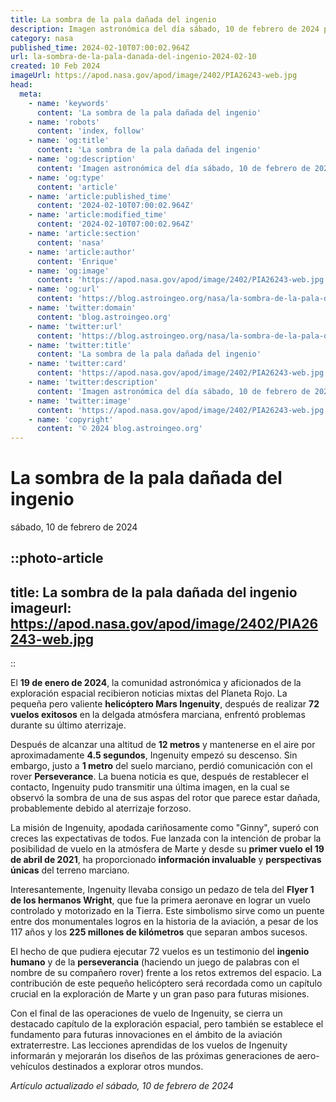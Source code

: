 ```yaml
---
title: La sombra de la pala dañada del ingenio
description: Imagen astronómica del día sábado, 10 de febrero de 2024 por la NASA; La sombra de la pala dañada del ingenio
category: nasa
published_time: 2024-02-10T07:00:02.964Z
url: la-sombra-de-la-pala-danada-del-ingenio-2024-02-10
created: 10 Feb 2024
imageUrl: https://apod.nasa.gov/apod/image/2402/PIA26243-web.jpg
head:
  meta:
    - name: 'keywords'
      content: 'La sombra de la pala dañada del ingenio'
    - name: 'robots'
      content: 'index, follow'
    - name: 'og:title'
      content: 'La sombra de la pala dañada del ingenio'
    - name: 'og:description'
      content: 'Imagen astronómica del día sábado, 10 de febrero de 2024 por la NASA; La sombra de la pala dañada del ingenio'
    - name: 'og:type'
      content: 'article'
    - name: 'article:published_time'
      content: '2024-02-10T07:00:02.964Z'
    - name: 'article:modified_time'
      content: '2024-02-10T07:00:02.964Z'
    - name: 'article:section'
      content: 'nasa'
    - name: 'article:author'
      content: 'Enrique'
    - name: 'og:image'
      content: 'https://apod.nasa.gov/apod/image/2402/PIA26243-web.jpg'
    - name: 'og:url'
      content: 'https://blog.astroingeo.org/nasa/la-sombra-de-la-pala-danada-del-ingenio-2024-02-10'
    - name: 'twitter:domain'
      content: 'blog.astroingeo.org'
    - name: 'twitter:url'
      content: 'https://blog.astroingeo.org/nasa/la-sombra-de-la-pala-danada-del-ingenio-2024-02-10'
    - name: 'twitter:title'
      content: 'La sombra de la pala dañada del ingenio'
    - name: 'twitter:card'
      content: 'https://apod.nasa.gov/apod/image/2402/PIA26243-web.jpg'
    - name: 'twitter:description'
      content: 'Imagen astronómica del día sábado, 10 de febrero de 2024 por la NASA; La sombra de la pala dañada del ingenio'
    - name: 'twitter:image'
      content: 'https://apod.nasa.gov/apod/image/2402/PIA26243-web.jpg'
    - name: 'copyright'
      content: '© 2024 blog.astroingeo.org'
---
```

# La sombra de la pala dañada del ingenio
sábado, 10 de febrero de 2024


::photo-article
---
title: La sombra de la pala dañada del ingenio
imageurl: https://apod.nasa.gov/apod/image/2402/PIA26243-web.jpg
---
::



El **19 de enero de 2024**, la comunidad astronómica y aficionados de la exploración espacial recibieron noticias mixtas del Planeta Rojo. La pequeña pero valiente **helicóptero Mars Ingenuity**, después de realizar **72 vuelos exitosos** en la delgada atmósfera marciana, enfrentó problemas durante su último aterrizaje.

Después de alcanzar una altitud de **12 metros** y mantenerse en el aire por aproximadamente **4.5 segundos**, Ingenuity empezó su descenso. Sin embargo, justo a **1 metro** del suelo marciano, perdió comunicación con el rover **Perseverance**. La buena noticia es que, después de restablecer el contacto, Ingenuity pudo transmitir una última imagen, en la cual se observó la sombra de una de sus aspas del rotor que parece estar dañada, probablemente debido al aterrizaje forzoso.

La misión de Ingenuity, apodada cariñosamente como "Ginny", superó con creces las expectativas de todos. Fue lanzada con la intención de probar la posibilidad de vuelo en la atmósfera de Marte y desde su **primer vuelo el 19 de abril de 2021**, ha proporcionado **información invaluable** y **perspectivas únicas** del terreno marciano.

Interesantemente, Ingenuity llevaba consigo un pedazo de tela del **Flyer 1 de los hermanos Wright**, que fue la primera aeronave en lograr un vuelo controlado y motorizado en la Tierra. Este simbolismo sirve como un puente entre dos monumentales logros en la historia de la aviación, a pesar de los 117 años y los **225 millones de kilómetros** que separan ambos sucesos.

El hecho de que pudiera ejecutar 72 vuelos es un testimonio del **ingenio humano** y de la **perseverancia** (haciendo un juego de palabras con el nombre de su compañero rover) frente a los retos extremos del espacio. La contribución de este pequeño helicóptero será recordada como un capítulo crucial en la exploración de Marte y un gran paso para futuras misiones.

Con el final de las operaciones de vuelo de Ingenuity, se cierra un destacado capítulo de la exploración espacial, pero también se establece el fundamento para futuras innovaciones en el ámbito de la aviación extraterrestre. Las lecciones aprendidas de los vuelos de Ingenuity informarán y mejorarán los diseños de las próximas generaciones de aero-vehículos destinados a explorar otros mundos.

_Artículo actualizado el sábado, 10 de febrero de 2024_